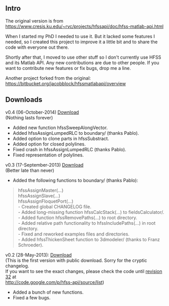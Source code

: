 ## Intro ##
The original version is from https://www.cresis.ku.edu/~rvc/projects/hfssapi/doc/hfss-matlab-api.html

When I started my PhD I needed to use it. But it lacked some features I needed, so I created this project to improve it a little bit and to share the code with everyone out there.

Shortly after that, I moved to use other stuff so I don't currently use HFSS and its Matlab API. Any new contributions are due to other people. If you want to contribute new features or fix bugs, drop me a line.

Another project forked from the original: https://bitbucket.org/jacobblock/hfssmatlabapi/overview

## Downloads ##
v0.4 (06-October-2014) [Download](https://drive.google.com/file/d/0B4TcZM-YZFPrZDc0TmVKUVhrZm8/view?usp=sharing)<br>
(Nothing lasts forever)<br>
- Added new function hfssSweepAlongVector.<br>
- Added hfssAssignLumpedRLC to boundary/ (thanks Pablo).<br>
- Added option to clone parts in hfssSubstract.<br>
- Added option for closed polylines.<br>
- Fixed crash in hfssAssignLumpedRLC (thanks Pablo).<br>
- Fixed representation of polylines.<br>

v0.3 (17-September-2013) <a href='https://docs.google.com/file/d/0B4TcZM-YZFPrbHJqSS0tMGxaTkU/edit?usp=sharing'>Download</a><br>
(Better late than never)<br>
- Added the following functions to boundary/ (thanks Pablo):<br>
<blockquote>hfssAssignMaster(...)<br>
hfssAssignSlave(...)<br>
hfssAssignFloquetPort(...)<br>
- Created global CHANGELOG file.<br>
- Added long-missing function hfssCalcStack(...) to fieldsCalculator/.<br>
- Added function hfssRemovePaths(...) to root directory.<br>
- Added relative path functionality to hfssIncludePaths(...) in root directory.<br>
- Fixed and reworked examples files and directories.<br>
- Added hfssThickenSheet function to 3dmodeler/ (thanks to Franz Schroeder).<br></blockquote>

v0.2 (28-May-2013): <a href='https://docs.google.com/file/d/0B4TcZM-YZFPrSGFkS1FQdHlNMjQ/edit?usp=sharing'>Download</a><br>
(This is the first version with public download. Sorry for the cryptic changelog.<br>
If you want to see the exact changes, please check the code until <a href='https://code.google.com/p/hfss-api/source/detail?r=32'>revision 32</a> at<br>
<a href='http://code.google.com/p/hfss-api/source/list'>http://code.google.com/p/hfss-api/source/list</a>)<br>
- Added a bunch of new functions.<br>
- Fixed a few bugs.